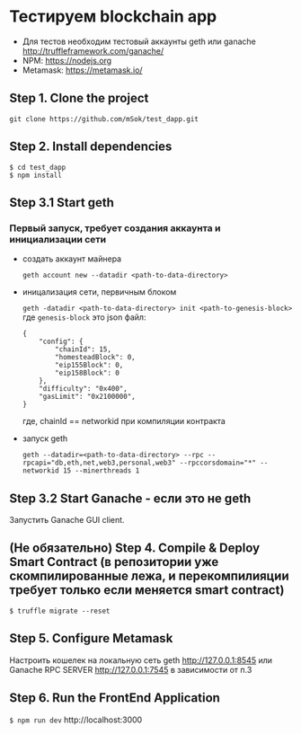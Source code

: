 # Тестируем blockchain app

- Для тестов необходим тестовый аккаунты geth или ganache  http://truffleframework.com/ganache/
- NPM: https://nodejs.org
- Metamask: https://metamask.io/


## Step 1. Clone the project
`git clone https://github.com/mSok/test_dapp.git`

## Step 2. Install dependencies
```
$ cd test_dapp
$ npm install
```
## Step 3.1 Start geth
   ### Первый запуск, требует создания аккаунта и инициализации сети
- создать аккаунт майнера

    `geth account new --datadir <path-to-data-directory>`
- иницализация сети, первичным блоком

    `geth -datadir <path-to-data-directory> init <path-to-genesis-block>`
    где `genesis-block` это json файл:
    ```
    {
        "config": {
            "chainId": 15,
            "homesteadBlock": 0,
            "eip155Block": 0,
            "eip158Block": 0
        },
        "difficulty": "0x400",
        "gasLimit": "0x2100000",
    }
    ```
    где, chainId == networkid при компиляции контракта

- запуск geth

      geth --datadir=<path-to-data-directory> --rpc --rpcapi="db,eth,net,web3,personal,web3" --rpccorsdomain="*" --networkid 15 --minerthreads 1

## Step 3.2 Start Ganache - если это не geth
Запустить Ganache GUI client.

## (Не обязательно) Step 4. Compile & Deploy Smart Contract (в репозитории уже скомпилированные лежа, и перекомпилияции требует только если меняется smart contract)
`$ truffle migrate --reset`

## Step 5. Configure Metamask
Настроить кошелек на локальную сеть geth http://127.0.0.1:8545 или Ganache RPC SERVER http://127.0.0.1:7545 в зависимости от п.3

## Step 6. Run the FrontEnd Application
`$ npm run dev`
http://localhost:3000
